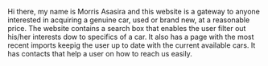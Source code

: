 Hi there, my name is Morris Asasira and this website is a gateway to anyone interested in acquiring a genuine car, used or brand new, at a reasonable price.
The website contains a search box that enables the user filter out his/her interests dow to specifics of a car.
It also has a page with the most recent imports keepig the user up to date with the current available cars. It has contacts that help a user on how to reach us easily. 
